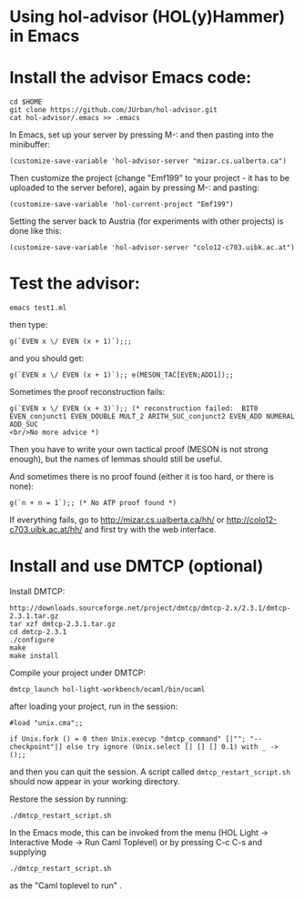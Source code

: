 Using hol-advisor (HOL(y)Hammer) in Emacs
=========================================

# Install the advisor Emacs code:

```
cd $HOME
git clone https://github.com/JUrban/hol-advisor.git
cat hol-advisor/.emacs >> .emacs
```

In Emacs, set up your server by pressing M-: and then pasting into the minibuffer:

```
(customize-save-variable 'hol-advisor-server "mizar.cs.ualberta.ca")
```

Then customize the project (change "Emf199" to your project - it has to be uploaded to the server before), again by pressing M-: and pasting:

```
(customize-save-variable 'hol-current-project "Emf199")
```

Setting the server back to Austria (for experiments with other projects) is done like this:

```
(customize-save-variable 'hol-advisor-server "colo12-c703.uibk.ac.at")
```

# Test the advisor:

```
emacs test1.ml
```

then type:

```
g(`EVEN x \/ EVEN (x + 1)`);;;
```

and you should get:

```
g(`EVEN x \/ EVEN (x + 1)`);; e(MESON_TAC[EVEN;ADD1]);;
```

Sometimes the proof reconstruction fails:

```
g(`EVEN x \/ EVEN (x + 3)`);; (* reconstruction failed:  BIT0 EVEN_conjunct1 EVEN_DOUBLE MULT_2 ARITH_SUC_conjunct2 EVEN_ADD NUMERAL ADD_SUC
<br/>No more advice *)
```

Then you have to write your own tactical proof (MESON is not strong enough), but the names of lemmas should still be useful.

And sometimes there is no proof found (either it is too hard, or there is none):

```
g(`n + n = 1`);; (* No ATP proof found *)
```

If everything fails, go to http://mizar.cs.ualberta.ca/hh/ or http://colo12-c703.uibk.ac.at/hh/ and first try with the web interface.

# Install and use DMTCP (optional)

Install DMTCP:

```
http://downloads.sourceforge.net/project/dmtcp/dmtcp-2.x/2.3.1/dmtcp-2.3.1.tar.gz
tar xzf dmtcp-2.3.1.tar.gz
cd dmtcp-2.3.1
./configure
make
make install
```

Compile your project under DMTCP:

```
dmtcp_launch hol-light-workbench/ocaml/bin/ocaml
```

after loading your project, run in the session:

```
#load "unix.cma";;

if Unix.fork () = 0 then Unix.execvp "dmtcp_command" [|""; "--checkpoint"|] else try ignore (Unix.select [] [] [] 0.1) with _ -> ();;
```

and then you can quit the session. A script called `dmtcp_restart_script.sh` should now appear in your working directory.

Restore the session by running:

```
./dmtcp_restart_script.sh
```

In the Emacs mode, this can be invoked from the menu (HOL Light -> Interactive Mode -> Run Caml Toplevel) or by pressing C-c C-s and supplying

```
./dmtcp_restart_script.sh
```

as the "Caml toplevel to run" .
